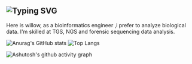 ## ![Typing SVG](https://readme-typing-svg.demolab.com/?lines=Hi+there+👋;Here+is+willow+😄🎉🍾🎈)

Here is willow, as a bioinformatics engineer ,i prefer to analyze biological data. I'm skilled at TGS, NGS and forensic sequencing data analysis.

![Anurag's GitHub stats](https://github-readme-stats.vercel.app/api?username=willow2333)
![Top Langs](https://github-readme-stats.vercel.app/api/top-langs/?username=willow2333)



![Ashutosh's github activity graph](https://github-readme-activity-graph.vercel.app/graph?username=willow2333)


<!--
**willow2333/willow2333** is a ✨ _special_ ✨ repository because its `README.md` (this file) appears on your GitHub profile.

Here are some ideas to get you started:

- 🔭 I’m currently working on ...
- 🌱 I’m currently learning ...
- 👯 I’m looking to collaborate on ...
- 🤔 I’m looking for help with ...
- 💬 Ask me about ...
- 📫 How to reach me: ...
- 😄 Pronouns: ...
- ⚡ Fun fact: ...
-->
